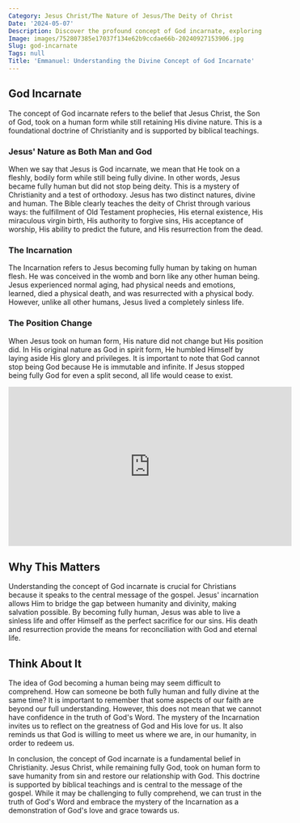 ```yaml
---
Category: Jesus Christ/The Nature of Jesus/The Deity of Christ
Date: '2024-05-07'
Description: Discover the profound concept of God incarnate, exploring the divine manifestation in human form and its significance across religions. Explore the idea of deity taking on flesh and dwelling among humanity.
Image: images/752807385e17037f134e62b9ccdae66b-20240927153906.jpg
Slug: god-incarnate
Tags: null
Title: 'Emmanuel: Understanding the Divine Concept of God Incarnate'
---
```


## God Incarnate

The concept of God incarnate refers to the belief that Jesus Christ, the Son of God, took on a human form while still retaining His divine nature. This is a foundational doctrine of Christianity and is supported by biblical teachings.

### Jesus' Nature as Both Man and God

When we say that Jesus is God incarnate, we mean that He took on a fleshly, bodily form while still being fully divine. In other words, Jesus became fully human but did not stop being deity. This is a mystery of Christianity and a test of orthodoxy. Jesus has two distinct natures, divine and human. The Bible clearly teaches the deity of Christ through various ways: the fulfillment of Old Testament prophecies, His eternal existence, His miraculous virgin birth, His authority to forgive sins, His acceptance of worship, His ability to predict the future, and His resurrection from the dead.

### The Incarnation

The Incarnation refers to Jesus becoming fully human by taking on human flesh. He was conceived in the womb and born like any other human being. Jesus experienced normal aging, had physical needs and emotions, learned, died a physical death, and was resurrected with a physical body. However, unlike all other humans, Jesus lived a completely sinless life.

### The Position Change

When Jesus took on human form, His nature did not change but His position did. In His original nature as God in spirit form, He humbled Himself by laying aside His glory and privileges. It is important to note that God cannot stop being God because He is immutable and infinite. If Jesus stopped being fully God for even a split second, all life would cease to exist.


<iframe width="560" height="315" src="https://www.youtube.com/embed/ITEzXLcpKZs" frameborder="0" allow="autoplay; encrypted-media" allowfullscreen></iframe>


## Why This Matters

Understanding the concept of God incarnate is crucial for Christians because it speaks to the central message of the gospel. Jesus' incarnation allows Him to bridge the gap between humanity and divinity, making salvation possible. By becoming fully human, Jesus was able to live a sinless life and offer Himself as the perfect sacrifice for our sins. His death and resurrection provide the means for reconciliation with God and eternal life.

## Think About It

The idea of God becoming a human being may seem difficult to comprehend. How can someone be both fully human and fully divine at the same time? It is important to remember that some aspects of our faith are beyond our full understanding. However, this does not mean that we cannot have confidence in the truth of God's Word. The mystery of the Incarnation invites us to reflect on the greatness of God and His love for us. It also reminds us that God is willing to meet us where we are, in our humanity, in order to redeem us.

In conclusion, the concept of God incarnate is a fundamental belief in Christianity. Jesus Christ, while remaining fully God, took on human form to save humanity from sin and restore our relationship with God. This doctrine is supported by biblical teachings and is central to the message of the gospel. While it may be challenging to fully comprehend, we can trust in the truth of God's Word and embrace the mystery of the Incarnation as a demonstration of God's love and grace towards us.